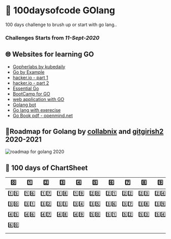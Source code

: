 # 🚧 100daysofcode GOlang 

100 days challenge to brush up or start with go lang..

### Challenges Starts from _11-Sept-2020_

## 🌐 Websites for learning GO 
 - [Gopherlabs by kubedaily](https://gopherlabs.kubedaily.com/Beginners/readme.html) 
 - [Go by Example](https://gobyexample.com/)
 - [hacker.io - part 1](https://hackr.io/tutorials/learn-golang?sort=upvotes&type_tags%5B%5D=1)
 - [hacker.io - part 2]()
 - [Essential Go](https://essential-go.programming-books.io/)
 - [BootCamp for GO](http://www.golangbootcamp.com/)
 - [web application with GO](https://astaxie.gitbooks.io/)
 - [Golang bot](https://golangbot.com/learn-golang-series/)
 - [Go lang with exerecise](https://gophercises.com/)
 - [Go Book pdf - openmind.net](https://www.openmymind.net/assets/go/go.pdf)
 
 ## 🚦Roadmap for Golang by [collabnix](https://github.com/collabnix/GopherLabs-1) and [gitgirish2](https://github.com/gitgirish2/GopherLabs) 2020-2021
 
 ![roadmap for golang 2020](https://i.imgur.com/wsY4wC7.png)

 ## 📅 100 days of ChartSheet

| 0️⃣ | 1️⃣ | 2️⃣ | 3️⃣  | 4️⃣  | 5️⃣  | 6️⃣ | 7️⃣  | 8️⃣  | 9️⃣  | 1️⃣0️⃣ | 1️⃣1️⃣  | 1️⃣2️⃣  | 1️⃣3️⃣  | 1️⃣4️⃣  | 
|---|---|---|---|---|---|---|---|---|---|---|---|---|---|---|
| 1️⃣5️⃣  | 1️⃣6️⃣  | 1️⃣7️⃣  | 1️⃣8️⃣  | 1️⃣9️⃣  | 2️⃣0️⃣  | 2️⃣1️⃣  | 2️⃣2️⃣  | 2️⃣3️⃣  | 2️⃣4️⃣  | 2️⃣5️⃣  | 2️⃣6️⃣  | 2️⃣7️⃣  | 2️⃣8️⃣  | 2️⃣9️⃣ |
| 3️⃣0️⃣  | 3️⃣1️⃣  | 3️⃣2️⃣  | 3️⃣3️⃣  | 3️⃣4️⃣  | 3️⃣5️⃣  | 3️⃣6️⃣  | 3️⃣7️⃣  | 3️⃣8️⃣  | 3️⃣9️⃣  | 4️⃣0️⃣  | 4️⃣1️⃣  | 4️⃣2️⃣  | 4️⃣3️⃣  | 4️⃣4️⃣ |
| 4️⃣5️⃣  | 4️⃣6️⃣  | 4️⃣7️⃣  | 4️⃣8️⃣  | 4️⃣9️⃣  | 5️⃣0️⃣  | 5️⃣1️⃣  | 5️⃣2️⃣  | 5️⃣3️⃣  | 5️⃣4️⃣  | 5️⃣5️⃣  | 5️⃣6️⃣  | 5️⃣7️⃣  | 5️⃣8️⃣  | 5️⃣9️⃣ |
| 6️⃣0️⃣  |   |   |   |   |   |   |   |   |   |   |   |   |   |   |
|   |   |   |   |   |   |   |   |   |   |   |   |   |   |   |

